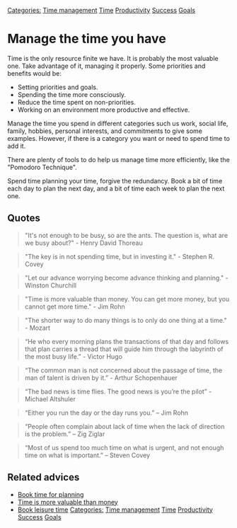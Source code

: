 [Categories:](../Categories/index.md) [Time management](../Categories/Time%20management.md) [Time](../Categories/Time.md) [Productivity](../Categories/Productivity.md) [Success](../Categories/Success.md) [Goals](../Categories/Goals.md)
# Manage the time you have

Time is the only resource finite we have. It is probably the most valuable one. Take advantage of it, managing it properly. Some priorities and benefits would be:

- Setting priorities and goals.
- Spending the time more consciously.
- Reduce the time spent on non-priorities.
- Working on an environment more productive and effective.

Manage the time you spend in different categories such us work, social life, family, hobbies, personal interests, and commitments to give some examples. However, if there is a category you want or need to spend time to add it.

There are plenty of tools to do help us manage time more efficiently, like the "Pomodoro Technique".

Spend time planning your time, forgive the redundancy. Book a bit of time each day to plan the next day, and a bit of time each week to plan the next one.

## Quotes

> "It's not enough to be busy, so are the ants. The question is, what are we busy about?" - Henry David Thoreau

> "The key is in not spending time, but in investing it." - Stephen R. Covey

> "Let our advance worrying become advance thinking and planning." - Winston Churchill

> "Time is more valuable than money. You can get more money, but you cannot get more time." - Jim Rohn

> "The shorter way to do many things is to only do one thing at a time." - Mozart

> “He who every morning plans the transactions of that day and follows that plan carries a thread that will guide him through the labyrinth of the most busy life.” - Victor Hugo

> “The common man is not concerned about the passage of time, the man of talent is driven by it.” - Arthur Schopenhauer

> “The bad news is time flies. The good news is you’re the pilot” - Michael Altshuler

> “Either you run the day or the day runs you.” – Jim Rohn

> “People often complain about lack of time when the lack of direction is the problem.” – Zig Ziglar

> “Most of us spend too much time on what is urgent, and not enough time on what is important.” – Steven Covey

## Related advices

- [Book time for planning](../Book%20time%20for%20planning/index.md)
- [Time is more valuable than money](../Time%20is%20more%20valuable%20than%20money/index.md)
- [Book leisure time](../Book%20leisure%20time/index.md)
[Categories:](../Categories/index.md) [Time management](../Categories/Time%20management.md) [Time](../Categories/Time.md) [Productivity](../Categories/Productivity.md) [Success](../Categories/Success.md) [Goals](../Categories/Goals.md)